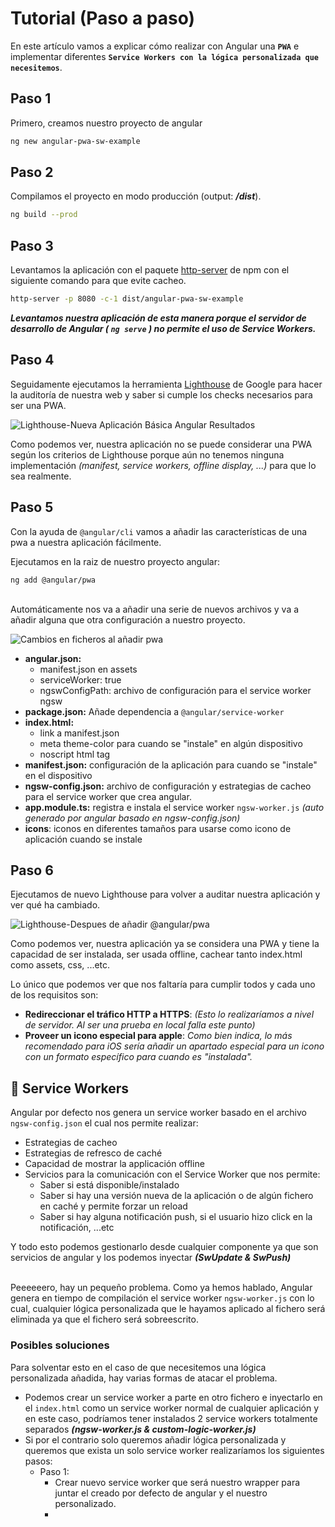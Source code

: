 # Tutorial (Paso a paso)

En este artículo vamos a explicar cómo realizar con Angular una **`PWA`** e implementar diferentes **`Service Workers con la lógica personalizada que necesitemos`**.

## Paso 1
Primero, creamos nuestro proyecto de angular
```bash
ng new angular-pwa-sw-example
```


## Paso 2
Compilamos el proyecto en modo producción (output: ***/dist***).

```bash
ng build --prod
```
## Paso 3

Levantamos la aplicación con el paquete [http-server](https://www.npmjs.com/package/http-server) de npm con el siguiente comando para que evite cacheo.

```bash
http-server -p 8080 -c-1 dist/angular-pwa-sw-example
```

***Levantamos nuestra aplicación de esta manera porque el servidor de desarrollo de Angular ( `ng serve` ) no permite el uso de Service Workers.***

## Paso 4
Seguidamente ejecutamos la herramienta [Lighthouse](https://developers.google.com/web/tools/lighthouse/?hl=es) de Google para hacer la auditoría de nuestra web y saber si cumple los checks necesarios para ser una PWA.

![Lighthouse-Nueva Aplicación Básica Angular Resultados](screenshots/pwa-basic-angular.png)


Como podemos ver, nuestra aplicación no se puede considerar una PWA según los criterios de Lighthouse porque aún no tenemos ninguna implementación *(manifest, service workers, offline display, ...)* para que lo sea realmente.

## Paso 5
Con la ayuda de `@angular/cli` vamos a añadir las características de una pwa a nuestra aplicación fácilmente.

Ejecutamos en la raiz de nuestro proyecto angular:
```
ng add @angular/pwa
```
\
Automáticamente nos va a añadir una serie de nuevos archivos y va a añadir alguna que otra configuración a nuestro proyecto. 

![Cambios en ficheros al añadir pwa](screenshots/changed-files-angular-pwa-add.png)


- **angular.json:** 
  - manifest.json en assets
  - serviceWorker: true 
  - ngswConfigPath: archivo de configuración para el service worker ngsw
- **package.json:** Añade dependencia a `@angular/service-worker`
- **index.html:**
  - link a manifest.json
  - meta theme-color para cuando se "instale" en algún dispositivo
  - noscript html tag
- **manifest.json:** configuración de la aplicación para cuando se "instale" en el dispositivo
- **ngsw-config.json:** archivo de configuración y estrategias de cacheo para el service worker que crea angular.
- **app.module.ts:** registra e instala el service worker `ngsw-worker.js` *(auto generado por angular basado en ngsw-config.json)*
- **icons**: iconos en diferentes tamaños para usarse como icono de aplicación cuando se instale

## Paso 6
Ejecutamos de nuevo Lighthouse para volver a auditar nuestra aplicación y ver qué ha cambiado.

![Lighthouse-Despues de añadir @angular/pwa](screenshots/lighthouse-after-add-pwa.png)

Como podemos ver, nuestra aplicación ya se considera una PWA y tiene la capacidad de ser instalada, ser usada offline, cachear tanto index.html como assets, css, ...etc.

Lo único que podemos ver que nos faltaría para cumplir todos y cada uno de los requisitos son:
- **Redireccionar el tráfico HTTP a HTTPS**: *(Esto lo realizaríamos a nivel de servidor. Al ser una prueba en local falla este punto)*
- **Proveer un icono especial para apple**:  *Como bien indica, lo más recomendado para iOS sería añadir un apartado especial para un icono con un formato específico para cuando es "instalada".*

## 🚀 Service Workers
Angular por defecto nos genera un service worker basado en el archivo `ngsw-config.json` el cual nos permite realizar:
- Estrategias de cacheo
- Estrategias de refresco de caché
- Capacidad de mostrar la applicación offline
- Servicios para la comunicación con el Service Worker que nos permite:
  - Saber si está disponible/instalado
  - Saber si hay una versión nueva de la aplicación o de algún fichero en caché y permite forzar un reload
  - Saber si hay alguna notificación push, si el usuario hizo click en la notificación, ...etc

Y todo esto podemos gestionarlo desde cualquier componente ya que son servicios de angular y los podemos inyectar ***(SwUpdate & SwPush)***

\
Peeeeeero, hay un pequeño problema. Como ya hemos hablado, Angular genera en tiempo de compilación el service worker `ngsw-worker.js` con lo cual, cualquier lógica personalizada que le hayamos aplicado al fichero será eliminada ya que el fichero será sobreescrito.

### **Posibles soluciones**
Para solventar esto en el caso de que necesitemos una lógica personalizada añadida, hay varias formas de atacar el problema.

- Podemos crear un service worker a parte en otro fichero e inyectarlo en el `index.html` como un service worker normal de cualquier aplicación y en este caso, podríamos tener instalados 2 service workers totalmente separados ***(ngsw-worker.js & custom-logic-worker.js)***
- Si por el contrario solo queremos añadir lógica personalizada y queremos que exista un solo service worker realizaríamos los siguientes pasos:
  - Paso 1:
    - Crear nuevo service worker que será nuestro wrapper para juntar el creado por defecto de angular y el nuestro personalizado.
    - 


